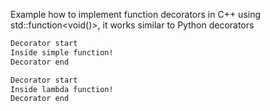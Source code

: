 
Example how to implement function decorators in C++ using std::function<void()>, it works similar to Python decorators

```bash
Decorator start
Inside simple function!
Decorator end

Decorator start
Inside lambda function!
Decorator end
```


